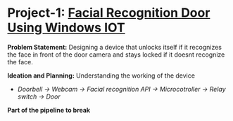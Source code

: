 # Project-1: [Facial Recognition Door Using Windows IOT](https://www.hackster.io/windows-iot/windows-iot-facial-recognition-door-e087ce)


**Problem Statement:** Designing a device that unlocks itself if it recognizes the face in front of the door camera and stays locked if it doesnt recognize the face.


**Ideation and Planning:** Understanding the working of the device
- *Doorbell -> Webcam -> Facial recognition API -> Microcotroller -> Relay switch -> Door*


**Part of the pipeline to break**
